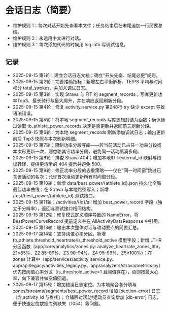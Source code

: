 # 会话日志（简要）

- 维护规则 1：每次对话开始先查看本文件；任务结束后在末尾追加一行简要总结。
- 维护规则 2：永远用中文进行对话。
- 维护规则 3：每次添加代码的时候用 log.info 写调试信息。

## 记录

- 2025-09-15 第1轮：建立会话日志文档；确立“开头先查、结尾必更”规则。
- 2025-09-15 第2轮：完善踏频指标；新增左右平衡解析、TE/PS 平均与时间积分 total_strokes，并加入调试日志。
- 2025-09-15 第3轮：实现 Strava 与 FIT 的 segment_records；写库更新功率Top3、最长骑行与最大爬升，并在响应返回刷新分段。
- 2025-09-15 第4轮：修复 activity_service.py 第248行 try 缺少 except 导致语法错误。
- 2025-09-15 第5轮：将本地 segment_records 写库逻辑封装为函数；确保通过读取 tb_athlete_power_records 决定是否更新并返回前三刷新分段。
- 2025-09-15 第6轮：为本地 segment_records 刷新添加调试日志；输出更新前后 Top3 快照与本次刷新明细。
- 2025-09-15 第7轮：限制功率分段写库——若当前活动已占任一功率分段或本次已更新一次，则忽略其它功率分段，避免同一活动填满多段。
- 2025-09-15 第8轮：排查 Strava 404；增加本地ID→external_id 映射与错误转译，提供更清晰的 404 提示并避免 500。
- 2025-09-15 第9轮：修正功率分段的去重策略——仅在“同一时间窗”跳过已含该活动的名次；允许首次活动更新所有时间窗分段。
- 2025-09-15 第10轮：新增 data/best_power/{athlete_id}.json 持久化全局最佳功率曲线；在 Strava 与本地路径写入；新增 /test/best_power/{athlete_id} 测试接口。
- 2025-09-15 第11轮：/activities/{id}/all 增加 best_power_record 字段（独立于分辨率），返回与测试接口相同结构。
- 2025-09-15 第12轮：修复模式定义顺序导致的 NameError，将 BestPowerCurveRecord 提前定义并在 AllActivityDataResponse 中引用。
- 2025-09-15 第13轮：输出本次整体对话与改动要点的简要汇总。
- 2025-09-17 第14轮：支持阈值心率分区。新增 tb_athlete.threshold_heartrate/is_threshold_active 模型字段；新增 LTHR 分区函数（app/core/analytics/zones.py: analyze_heartrate_zones_lthr，Z1<85%、Z2 85–89%、Z3 90–94%、Z4 95–99%、Z5≥100%）；在 zones 计算中（app/services/activity_service.py、app/api/legacy/activities_legacy.py、app/analyzers/strava/metrics.py）优先按阈值心率分区（is_threshold_active=1 且阈值存在），否则按最大心率，向下兼容并做空值回退。
- 2025-09-17 第15轮：增加错误日志定位。为本地聚合各分项与 zones/streams/segments/best_power_record 增加 [section-error] 日志（含 activity_id 与堆栈）；仓储层对活动/运动员查询增加 [db-error] 日志，便于快速定位数据库列缺失（1054）等问题。
